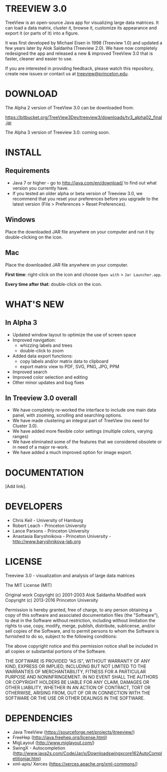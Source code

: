 TREEVIEW 3.0
============

TreeView is an open-source Java app for visualizing large data matrices. It can load a data matrix, cluster it, browse it, customize its appearance and export it (or parts of it) into a figure.

It was first developed by Michael Eisen in 1998 (Treeview 1.0) and updated a few years later by Alok Saldanha (Treeview 2.0). We have now completely redesigned the app and released a new & improved TreeView 3.0 that is faster, cleaner and easier to use.

If you are interested in providing feedback, please watch this repository, create new issues or contact us at <treeview@princeton.edu>.



DOWNLOAD
========

The Alpha 2 version of TreeView 3.0 can be downloaded from:

<https://bitbucket.org/TreeView3Dev/treeview3/downloads/tv3_alpha02_final.jar>

The Alpha 3 version of Treeview 3.0: coming soon.



INSTALL
=======

## Requirements ##

* Java 7 or higher - go to <http://java.com/en/download/> to find out what version you currently have.
* If you tested an older alpha or beta version of Treeview 3.0, we recommend that you reset your preferences before you upgrade to the latest version (File > Preferences > Reset Preferences). 

## Windows ##

Place the downloaded JAR file anywhere on your computer and run it by double-clicking on the icon.

## Mac ##

Place the downloaded JAR file anywhere on your computer.

**First time**: right-click on the icon and choose `Open with` > `Jar Launcher.app`.

**Every time after that**: double-click on the icon.


WHAT'S NEW
==========

## In Alpha 3 ##

* Updated window layout to optimize the use of screen space
* Improved navigation:
    * whizzing labels and trees
    * double-click to zoom
* Added data export functions:
    * copy labels and/or matrix data to clipboard
    * export matrix view to PDF, SVG, PNG, JPG, PPM
* Improved search
* Improved color selection and editing
* Other minor updates and bug fixes

## In Treeview 3.0 overall ##

* We have completely re-worked the interface to include one main data panel, with zooming, scrolling and searching options.
* We have made clustering an integral part of TreeView (no need for Cluster 3.0).
* We have added more flexible color settings (multiple colors, varying ranges)
* We have eliminated some of the features that we considered obsolete or in need of a major re-work.
* We have added a much improved option for image export.


DOCUMENTATION
=============

[Add link].


DEVELOPERS
==========

* Chris Keil - University of Hamburg
* Robert Leach - Princeton University
* Lance Parsons - Princeton University
* Anastasia Baryshnikova - Princeton University - <http://www.baryshnikova-lab.org>


LICENSE
=======

Treeview 3.0 - visualization and analysis of large data matrices

The MIT License (MIT)

Original work Copyright (c) 2001-2003 Alok Saldanha
Modified work Copyright (c) 2013-2016 Princeton University

Permission is hereby granted, free of charge, to any person obtaining a copy of 
this software and associated documentation files (the "Software"), to deal in 
the Software without restriction, including without limitation the rights to 
use, copy, modify, merge, publish, distribute, sublicense, and/or sell copies of 
the Software, and to permit persons to whom the Software is furnished to do so, 
subject to the following conditions:

The above copyright notice and this permission notice shall be included in all 
copies or substantial portions of the Software.

THE SOFTWARE IS PROVIDED "AS IS", WITHOUT WARRANTY OF ANY KIND, EXPRESS OR 
IMPLIED, INCLUDING BUT NOT LIMITED TO THE WARRANTIES OF MERCHANTABILITY, FITNESS 
FOR A PARTICULAR PURPOSE AND NONINFRINGEMENT. IN NO EVENT SHALL THE AUTHORS OR 
COPYRIGHT HOLDERS BE LIABLE FOR ANY CLAIM, DAMAGES OR OTHER LIABILITY, WHETHER 
IN AN ACTION OF CONTRACT, TORT OR OTHERWISE, ARISING FROM, OUT OF OR IN 
CONNECTION WITH THE SOFTWARE OR THE USE OR OTHER DEALINGS IN THE SOFTWARE.

DEPENDENCIES
=======

* Java TreeView (https://sourceforge.net/projects/jtreeview/)
* FreeHep (http://java.freehep.org/license.html)
* MigLayout (http://www.miglayout.com/)
* SwingX - Autocompletion (http://www.java2s.com/Code/Jar/s/Downloadswingxcore162AutoCompletitionjar.htm)
* xml-apis/ Xerces (https://xerces.apache.org/xml-commons/)